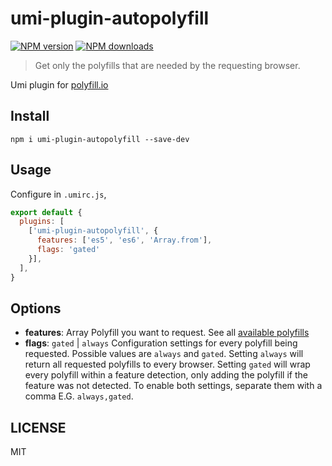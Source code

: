 # umi-plugin-autopolyfill

[![NPM version](https://img.shields.io/npm/v/umi-plugin-autopolyfill.svg?style=flat)](https://npmjs.org/package/umi-plugin-autopolyfill)
[![NPM downloads](http://img.shields.io/npm/dm/umi-plugin-autopolyfill.svg?style=flat)](https://npmjs.org/package/umi-plugin-autopolyfill)

> Get only the polyfills that are needed by the requesting browser.

Umi plugin for [polyfill.io](https://polyfill.io)

## Install

```
npm i umi-plugin-autopolyfill --save-dev
```

## Usage

Configure in `.umirc.js`,

```js
export default {
  plugins: [
    ['umi-plugin-autopolyfill', {
      features: ['es5', 'es6', 'Array.from'],
      flags: 'gated'
    }],
  ],
}
```

## Options

- **features**: Array<string> Polyfill you want to request. See all [available polyfills](https://polyfill.io/v3/url-builder/)
- **flags**: `gated` | `always` Configuration settings for every polyfill being requested. Possible values are `always` and `gated`. Setting `always` will return all requested polyfills to every browser. Setting `gated` will wrap every polyfill within a feature detection, only adding the polyfill if the feature was not detected. To enable both settings, separate them with a comma E.G. `always,gated`.

## LICENSE

MIT
